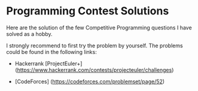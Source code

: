 # Programming Contest Solutions

Here are the solution of the few Competitive Programming questions I have solved as a hobby.

I strongly recommend to first try the problem by yourself. The problems could be found in the following links:

- Hackerrank [ProjectEuler+] (https://www.hackerrank.com/contests/projecteuler/challenges)
* [CodeForces] (https://codeforces.com/problemset/page/52)
